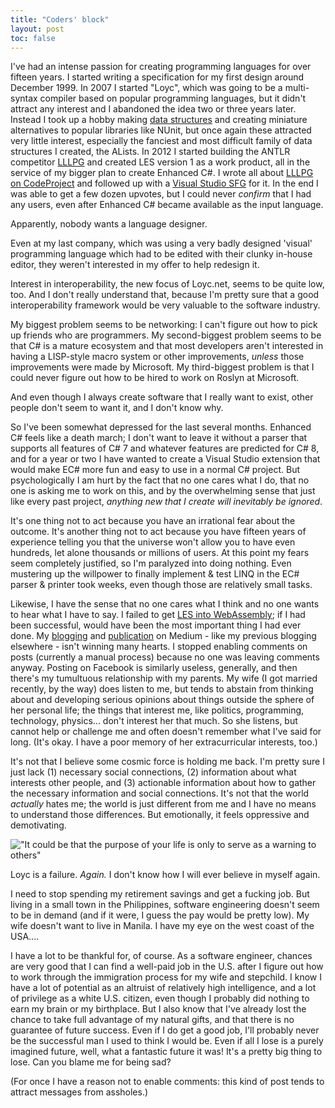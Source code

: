 ```yaml
---
title: "Coders' block"
layout: post
toc: false
---
```

I've had an intense passion for creating programming languages for over fifteen years. I started writing a specification for my first design around December 1999. In 2007 I started "Loyc", which was going to be a multi-syntax compiler based on popular programming languages, but it didn't attract any interest and I abandoned the idea two or three years later. Instead I took up a hobby making [data structures](http://core.loyc.net/collections/) and creating miniature alternatives to popular libraries like NUnit, but once again these attracted very little interest, especially the fanciest and most difficult family of data structures I created, the ALists. In 2012 I started building the ANTLR competitor [LLLPG](http://ecsharp.net/lllpg) and created LES version 1 as a work product, all in the service of my bigger plan to create Enhanced C#. I wrote all about [LLLPG on CodeProject](https://www.codeproject.com/Articles/664785/A-New-Parser-Generator-for-Csharp) and followed up with a [Visual Studio SFG](https://www.codeproject.com/Articles/686405/Writing-a-Single-File-Generator) for it. In the end I was able to get a few dozen upvotes, but I could never _confirm_ that I had any users, even after Enhanced C# became available as the input language.

Apparently, nobody wants a language designer.

Even at my last company, which was using a very badly designed 'visual' programming language which had to be edited with their clunky in-house editor, they weren't interested in my offer to help redesign it.

Interest in interoperability, the new focus of Loyc.net, seems to be quite low, too. And I don't really understand that, because I'm pretty sure that a good interoperability framework would be very valuable to the software industry.

My biggest problem seems to be networking: I can't figure out how to pick up friends who are programmers. My second-biggest problem seems to be that C# is a mature ecosystem and that most developers aren't interested in having a LISP-style macro system or other improvements, _unless_ those improvements were made by Microsoft. My third-biggest problem is that I could never figure out how to be hired to work on Roslyn at Microsoft.

And even though I always create software that I really want to exist, other people don't seem to want it, and I don't know why.

So I've been somewhat depressed for the last several months. Enhanced C# feels like a death march; I don't want to leave it without a parser that supports all features of C# 7 and whatever features are predicted for C# 8, and for a year or two I have wanted to create a Visual Studio extension that would make EC# more fun and easy to use in a normal C# project. But psychologically I am hurt by the fact that no one cares what I do, that no one is asking me to work on this, and by the overwhelming sense that just like every past project, _anything new that I create will inevitably be ignored_.

It's one thing not to act because you have an irrational fear about the outcome. It's another thing not to act because you have fifteen years of experience telling you that the universe won't allow you to have even hundreds, let alone thousands or millions of users. At this point my fears seem completely justified, so I'm paralyzed into doing nothing. Even mustering up the willpower to finally implement & test LINQ in the EC# parser & printer took weeks, even though those are relatively small tasks.

Likewise, I have the sense that no one cares what I think and no one wants to hear what I have to say. I failed to get [LES into WebAssembly](https://github.com/WebAssembly/design/issues/697); if I had been successful, would have been the most important thing I had ever done. My [blogging](https://medium.com/@qwertie/) and [publication](https://medium.com/big-picture) on Medium - like my previous blogging elsewhere - isn't winning many hearts. I stopped enabling comments on posts (currently a manual process) because no one was leaving comments anyway. Posting on Facebook is similarly useless, generally, and then there's my tumultuous relationship with my parents. My wife (I got married recently, by the way) does listen to me, but tends to abstain from thinking about and developing serious opinions about things outside the sphere of her personal life; the things that interest me, like politics, programming, technology, physics... don't interest her that much. So she listens, but cannot help or challenge me and often doesn't remember what I've said for long. (It's okay. I have a poor memory of her extracurricular interests, too.)

It's not that I believe some cosmic force is holding me back. I'm pretty sure I just lack (1) necessary social connections, (2) information about what interests other people, and (3) actionable information about how to gather the necessary information and social connections. It's not that the world _actually_ hates me; the world is just different from me and I have no means to understand those differences. But emotionally, it feels oppressive and demotivating.

!["It could be that the purpose of your life is only to serve as a warning to others"](mistakes.jpg "But what does the warning say, and will anyone hear it?")

Loyc is a failure. _Again._ I don't know how I will ever believe in myself again.

I need to stop spending my retirement savings and get a fucking job. But living in a small town in the Philippines, software engineering doesn't seem to be in demand (and if it were, I guess the pay would be pretty low). My wife doesn't want to live in Manila. I have my eye on the west coast of the USA....

I have a lot to be thankful for, of course. As a software engineer, chances are very good that I can find a well-paid job in the U.S. after I figure out how to work through the immigration process for my wife and stepchild. I know I have a lot of potential as an altruist of relatively high intelligence, and a lot of privilege as a white U.S. citizen, even though I probably did nothing to earn my brain or my birthplace. But I also know that I've already lost the chance to take full advantage of my natural gifts, and that there is no guarantee of future success. Even if I do get a good job, I'll probably never be the successful man I used to think I would be. Even if all I lose is a purely imagined future, well, what a fantastic future it was! It's a pretty big thing to lose. Can you blame me for being sad?

(For once I have a reason not to enable comments: this kind of post tends to attract messages from assholes.)